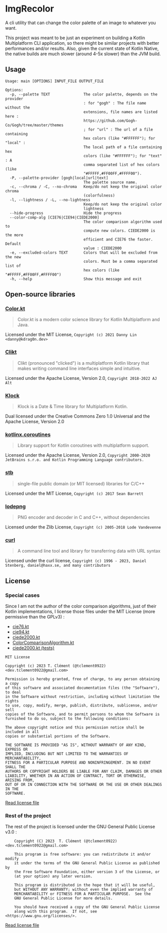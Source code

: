 # ImgRecolor

A cli utility that can change the color palette of an image to whatever you want. 

This project was meant to be just an experiment on building a Kotlin Multiplatform CLI application, so there might be
similar projects with better performances and/or results. Also, given the current state of Kotlin Native, the native
builds are much slower (around 4-5x slower) than the JVM build.

## Usage
```
Usage: main [OPTIONS] INPUT_FILE OUTPUT_FILE

Options:
  -p, --palette TEXT               The color palette, depends on the provider
                                   : for "gogh" : The file name without the
                                   extensions, file names are listed here :
                                   https://github.com/Gogh-Co/Gogh/tree/master/themes
                                   ; for "url" : The url of a file containing
                                   hex colors (like "#FFFFFF"); for "local" :
                                   The local path of a file containing hex
                                   colors (like "#FFFFFF"); for "text" : A
                                   comma separated list of hex colors (like
                                   "#FFFFF,#FF00FF,#FFFF00").
  -P, --palette-provider [gogh|local|url|text]
                                   The palette source name.
  -c, --chroma / -C, --no-chroma   Keep/do not keep the original color chroma
                                   (colorfulness)
  -l, --lightness / -L, --no-lightness
                                   Keep/do not keep the original color
                                   lightness
  --hide-progress                  Hide the progress
  --color-comp-alg [CIE76|CIE94|CIEDE2000]
                                   The color comparison algorithm used to
                                   compute new colors. CIEDE2000 is the more
                                   efficient and CIE76 the faster. Default
                                   value : CIEDE2000
  -e, --excluded-colors TEXT       Colors that will be excluded from the new
                                   colors. Must be a comma separated list of
                                   hex colors (like "#FFFFF,#FF00FF,#FFFF00")
  -h, --help                       Show this message and exit
```

## Open-source libraries
### [Color.kt](https://github.com/kdrag0n/colorkt)
> Color.kt is a modern color science library for Kotlin Multiplatform and Java.

Licensed under the MIT License,
`Copyright (c) 2021 Danny Lin <danny@kdrag0n.dev>`

### [Clikt](https://github.com/ajalt/clikt)
> Clikt (pronounced "clicked") is a multiplatform Kotlin library that makes writing command line interfaces simple and intuitive.

Licensed under the Apache License, Version 2.0,
`Copyright 2018-2022 AJ Alt`

### [Klock](https://github.com/korlibs/korge/tree/main/klock)
> Klock is a Date & Time library for Multiplatform Kotlin.

Dual licensed under the Creative Commons Zero 1.0 Universal and the Apache License, Version 2.0

### [kotlinx.coroutines](https://github.com/Kotlin/kotlinx.coroutines)
> Library support for Kotlin coroutines with multiplatform support.

Licensed under the Apache License, Version 2.0,
`Copyright 2000-2020 JetBrains s.r.o. and Kotlin Programming Language contributors.`

### [stb](https://github.com/nothings/stb)
> single-file public domain (or MIT licensed) libraries for C/C++

Licensed under the MIT License,
`Copyright (c) 2017 Sean Barrett`

### [lodepng](https://github.com/lvandeve/lodepng/)
> PNG encoder and decoder in C and C++, without dependencies

Licensed under the Zlib License,
`Copyright (c) 2005-2018 Lode Vandevenne`

### [curl](https://github.com/curl/curl)
> A command line tool and library for transferring data with URL syntax

Licensed under the curl license,
`Copyright (c) 1996 - 2023, Daniel Stenberg, daniel@haxx.se, and many contributors`

## License
### Special cases
Since I am not the author of the color comparison algorithms, just of their Kotlin implementations, I license those 
files under the MIT License (more permissive than the GPLv3) :
- [cie76.kt](src/commonMain/kotlin/dev/tclement/imgrecolor/algorithm/cie76.kt)
- [cie94.kt](src/commonMain/kotlin/dev/tclement/imgrecolor/algorithm/cie94.kt)
- [ciede2000.kt](src/commonMain/kotlin/dev/tclement/imgrecolor/algorithm/ciede2000.kt)
- [ColorComparisonAlgorithm.kt](src/commonMain/kotlin/dev/tclement/imgrecolor/algorithm/ColorComparisonAlgorithm.kt)
- [ciede2000.kt (tests)](src/commonTest/kotlin/dev/tclement/imgrecolor/algorithm/ciede2000.kt)

```
MIT License

Copyright (c) 2023 T. Clément (@tclement0922) <dev.tclement0922@gmail.com>

Permission is hereby granted, free of charge, to any person obtaining a copy
of this software and associated documentation files (the "Software"), to deal
in the Software without restriction, including without limitation the rights
to use, copy, modify, merge, publish, distribute, sublicense, and/or sell
copies of the Software, and to permit persons to whom the Software is
furnished to do so, subject to the following conditions:

The above copyright notice and this permission notice shall be included in all
copies or substantial portions of the Software.

THE SOFTWARE IS PROVIDED "AS IS", WITHOUT WARRANTY OF ANY KIND, EXPRESS OR
IMPLIED, INCLUDING BUT NOT LIMITED TO THE WARRANTIES OF MERCHANTABILITY,
FITNESS FOR A PARTICULAR PURPOSE AND NONINFRINGEMENT. IN NO EVENT SHALL THE
AUTHORS OR COPYRIGHT HOLDERS BE LIABLE FOR ANY CLAIM, DAMAGES OR OTHER
LIABILITY, WHETHER IN AN ACTION OF CONTRACT, TORT OR OTHERWISE, ARISING FROM,
OUT OF OR IN CONNECTION WITH THE SOFTWARE OR THE USE OR OTHER DEALINGS IN THE
SOFTWARE.
```
[Read license file](LICENSE-ALGORITHMS)

### Rest of the project
The rest of the project is licensed under the GNU General Public License v3.0 :
```
    Copyright (C) 2023  T. Clément (@tclement0922) <dev.tclement0922@gmail.com>

    This program is free software: you can redistribute it and/or modify
    it under the terms of the GNU General Public License as published by
    the Free Software Foundation, either version 3 of the License, or
    (at your option) any later version.
    
    This program is distributed in the hope that it will be useful,
    but WITHOUT ANY WARRANTY; without even the implied warranty of
    MERCHANTABILITY or FITNESS FOR A PARTICULAR PURPOSE.  See the
    GNU General Public License for more details.
    
    You should have received a copy of the GNU General Public License
    along with this program.  If not, see <https://www.gnu.org/licenses/>.
```
[Read license file](LICENSE)
